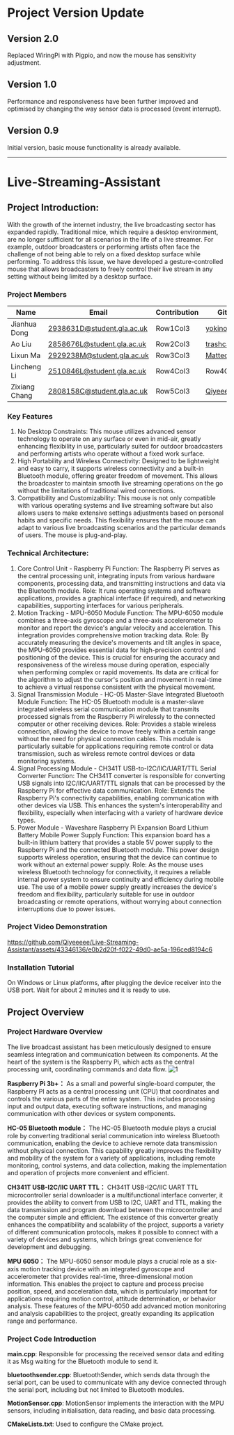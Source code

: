 # Project Version Update
## Version 2.0
Replaced WiringPi with Pigpio, and now the mouse has sensitivity adjustment.

## Version 1.0
Performance and responsiveness have been further improved and optimised by changing the way sensor data is processed (event interrupt).

## Version 0.9
Initial version, basic mouse functionality is already available.

****

# Live-Streaming-Assistant

## Project Introduction:
With the growth of the internet industry, the live broadcasting sector has expanded rapidly. Traditional mice, which require a desktop environment, are no longer sufficient for all scenarios in the life of a live streamer. For example, outdoor broadcasters or performing artists often face the challenge of not being able to rely on a fixed desktop surface while performing. To address this issue, we have developed a gesture-controlled mouse that allows broadcasters to freely control their live stream in any setting without being limited by a desktop surface.

### Project Members
| Name | Email | Contribution | GitHub |
|----------|----------|----------|----------|
| Jianhua Dong |2938631D@student.gla.ac.uk | Row1Col3 |[ yokinoh](https://github.com/yokinoh) |
| Ao Liu | 2858676L@student.gla.ac.uk | Row2Col3 | [trashcanbomb](https://github.com/trashcanbomb) |
| Lixun Ma | 2929238M@student.gla.ac.uk | Row3Col3 | [Matteo](https://github.com/Matteolx98) |
| Lincheng Li | 2510846L@student.gla.ac.uk | Row4Col3 | Row4Col4 |
| Zixiang Chang | 2808158C@student.gla.ac.uk | Row5Col3 | [Qiyeeeee](https://github.com/Qiyeeeee) |


### Key Features
1. No Desktop Constraints: This mouse utilizes advanced sensor technology to operate on any surface or even in mid-air, greatly enhancing flexibility in use, particularly suited for outdoor broadcasters and performing artists who operate without a fixed work surface.
2. High Portability and Wireless Connectivity: Designed to be lightweight and easy to carry, it supports wireless connectivity and a built-in Bluetooth module, offering greater freedom of movement. This allows the broadcaster to maintain smooth live streaming operations on the go without the limitations of traditional wired connections.
3. Compatibility and Customizability: This mouse is not only compatible with various operating systems and live streaming software but also allows users to make extensive settings adjustments based on personal habits and specific needs. This flexibility ensures that the mouse can adapt to various live broadcasting scenarios and the particular demands of users. The mouse is plug-and-play.

### Technical Architecture:
1. Core Control Unit - Raspberry Pi
Function: The Raspberry Pi serves as the central processing unit, integrating inputs from various hardware components, processing data, and transmitting instructions and data via the Bluetooth module.
Role: It runs operating systems and software applications, provides a graphical interface (if required), and networking capabilities, supporting interfaces for various peripherals.
2. Motion Tracking - MPU-6050 Module
Function: The MPU-6050 module combines a three-axis gyroscope and a three-axis accelerometer to monitor and report the device's angular velocity and acceleration. This integration provides comprehensive motion tracking data.
Role: By accurately measuring the device's movements and tilt angles in space, the MPU-6050 provides essential data for high-precision control and positioning of the device. This is crucial for ensuring the accuracy and responsiveness of the wireless mouse during operation, especially when performing complex or rapid movements. Its data are critical for the algorithm to adjust the cursor's position and movement in real-time to achieve a virtual response consistent with the physical movement.
3. Signal Transmission Module - HC-05 Master-Slave Integrated Bluetooth Module
Function: The HC-05 Bluetooth module is a master-slave integrated wireless serial communication module that transmits processed signals from the Raspberry Pi wirelessly to the connected computer or other receiving devices.
Role: Provides a stable wireless connection, allowing the device to move freely within a certain range without the need for physical connection cables. This module is particularly suitable for applications requiring remote control or data transmission, such as wireless remote control devices or data monitoring systems.
4. Signal Processing Module - CH341T USB-to-I2C/IIC/UART/TTL Serial Converter
Function: The CH341T converter is responsible for converting USB signals into I2C/IIC/UART/TTL signals that can be processed by the Raspberry Pi for effective data communication.
Role: Extends the Raspberry Pi's connectivity capabilities, enabling communication with other devices via USB. This enhances the system's interoperability and flexibility, especially when interfacing with a variety of hardware device types.
5. Power Module - Waveshare Raspberry Pi Expansion Board Lithium Battery Mobile Power Supply
Function: This expansion board has a built-in lithium battery that provides a stable 5V power supply to the Raspberry Pi and the connected Bluetooth module. This power design supports wireless operation, ensuring that the device can continue to work without an external power supply.
Role: As the mouse uses wireless Bluetooth technology for connectivity, it requires a reliable internal power system to ensure continuity and efficiency during mobile use. The use of a mobile power supply greatly increases the device's freedom and flexibility, particularly suitable for use in outdoor broadcasting or remote operations, without worrying about connection interruptions due to power issues.

### Project Video Demonstration
https://github.com/Qiyeeeee/Live-Streaming-Assistant/assets/43346136/e0b2d20f-f022-49d0-ae5a-196ced8194c6



### Installation Tutorial
On Windows or Linux platforms, after plugging the device receiver into the USB port. Wait for about 2 minutes and it is ready to use.

## Project Overview

### Project Hardware Overview
The live broadcast assistant has been meticulously designed to ensure seamless integration and communication between its components. At the heart of the system is the Raspberry Pi, which acts as the central processing unit, coordinating commands and data flow.
![1](https://github.com/Qiyeeeee/Live-Streaming-Assistant/assets/43346136/93156c6f-14b7-43c1-a2cd-0ebcdb054852)

**Raspberry Pi 3b+：** As a small and powerful single-board computer, the Raspberry PI acts as a central processing unit (CPU) that coordinates and controls the various parts of the entire system. This includes processing input and output data, executing software instructions, and managing communication with other devices or system components.

**HC-05 Bluetooth module：** The HC-05 Bluetooth module plays a crucial role by converting traditional serial communication into wireless Bluetooth communication, enabling the device to achieve remote data transmission without physical connection. This capability greatly improves the flexibility and mobility of the system for a variety of applications, including remote monitoring, control systems, and data collection, making the implementation and operation of projects more convenient and efficient.

**CH341T USB-I2C/IIC UART TTL：** CH341T USB-I2C/IIC UART TTL microcontroller serial downloader is a multifunctional interface converter, it provides the ability to convert from USB to I2C, UART and TTL, making the data transmission and program download between the microcontroller and the computer simple and efficient. The existence of this converter greatly enhances the compatibility and scalability of the project, supports a variety of different communication protocols, makes it possible to connect with a variety of devices and systems, which brings great convenience for development and debugging.

**MPU 6050：** The MPU-6050 sensor module plays a crucial role as a six-axis motion tracking device with an integrated gyroscope and accelerometer that provides real-time, three-dimensional motion information. This enables the project to capture and process precise position, speed, and acceleration data, which is particularly important for applications requiring motion control, attitude determination, or behavior analysis. These features of the MPU-6050 add advanced motion monitoring and analysis capabilities to the project, greatly expanding its application range and performance.


### Project Code Introduction
**main.cpp**: Responsible for processing the received sensor data and editing it as Msg waiting for the Bluetooth module to send it.

**bluetoothsender.cpp**: BluetoothSender, which sends data through the serial port, can be used to communicate with any device connected through the serial port, including but not limited to Bluetooth modules.

**MotionSensor.cpp**: MotionSensor implements the interaction with the MPU sensors, including initialisation, data reading, and basic data processing.

**CMakeLists.txt**: Used to configure the CMake project.
